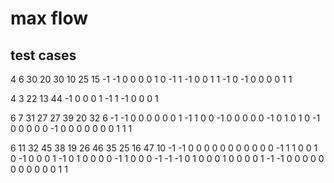 # max flow

## test cases

4 6
30 20 30 10 25 15
-1 -1 0 0 0 0
1 0 -1 1 -1 0
0 1 1 -1 0 -1
0 0 0 0 1 1

4 3
22 13 44
-1 0 0
0 1 -1
1 -1 0
0 0 1


6 7
31 27 27 39 20 32 6
-1 -1 0 0 0 0 0
0 1 -1 1 0 0 -1
0 0 0 0 0 -1 0
1 0 1 0 -1 0 0
0 0 0 -1 0 0 0
0 0 0 0 1 1 1

6 11
32 45 38 19 26 46 35 25 16 47 10
-1 -1 0 0 0 0 0 0 0 0 0
0 0 -1 1 1 0 0 1 0 -1 0
0 0 1 -1 0 1 0 0 0 0 -1
1 0 0 0 -1 -1 -1 0 1 0 0
0 1 0 0 0 0 1 -1 -1 0 0
0 0 0 0 0 0 0 0 0 1 1
